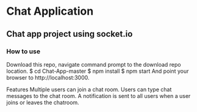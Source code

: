 # Chat Application

## Chat app project using socket.io

### How to use
Download this repo, navigate command prompt to the download repo location.
$ cd Chat-App-master
$ npm install
$ npm start
And point your browser to http://localhost:3000.

Features
Multiple users can join a chat room.
Users can type chat messages to the chat room.
A notification is sent to all users when a user joins or leaves the chatroom.
